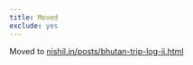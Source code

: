 ```yaml
---
title: Moved
exclude: yes
---
```



Moved to [nishil.in/posts/bhutan-trip-log-ii.html](/posts/bhutan-trip-log-ii.html)
